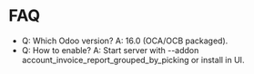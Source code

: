 # FAQ

- Q: Which Odoo version? A: 16.0 (OCA/OCB packaged).
- Q: How to enable? A: Start server with --addon account_invoice_report_grouped_by_picking or install in UI.
